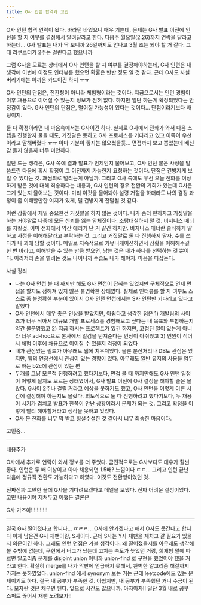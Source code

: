 ```yaml
---
title: O사 인턴 합격과 고민
---
```


O사 인턴 합격 연락이 왔다. 바라던 바였으니 매우 기쁜데, 문제는 G사 발표 이전에 인턴을 할 지 여부를 결정해서 알려달라고 한다.
다음주 월요일(2.26)까지 연락을 달라고 하는데... G사 발표는 내가 딱 보니까 26일까지도 안나고 3월 초는 되야 할 거 같다. 그때 리쿠르터가 2주는 걸린다고 했으니까

그럼 G사을 모르는 상태에서 O사 인턴을 할 지 여부를 결정해야하는데, G사 인턴은 내 생각에 이번에 이정도 인터뷰를 했으면 확률은 반반 정도 일 것 같다. 근데 O사도 사실 버리기에는 아까운 카드이긴 하지 ㅠㅠ

O사 인턴의 단점은, 전환형이 아니라 체험형이라는 것이다. 지금으로서는 인턴 경험이 이후 채용으로 이어질 수 있는지 정보가 전혀 없다. 하지만 일단 하는게 확정되었다는 안정감이 있다.
G사 인턴의 단점은, 떨어질 가능성이 있다는 것이다... 단점이라기보다 배팅이지.

둘 다 확정이라면 내 마음속에서는 G사이긴 하다. 실제로 O사에서 전화가 와서 다음 스텝을 진행할지 물을 때도, 거짓말은 못하고 G사 프로세스를 기다리고 있고 이쪽이 우선이라고 말해버렸다 ㅠㅠ 아마 기분이 좋지는 않으셨을듯... 면접까지 보고 뽑았는데 배신감 들지 않을까 너무 미안하다.

일단 드는 생각은, G사 쪽에 결과 발표가 언제인지 물어보고, O사 인턴 붙은 사정을 말씀드린 다음에 혹시 확정이 그 이전까지 가능한지 요청하는 것이다. 단점은 건방지게 보일 수 있다는 것. 괘씸죄로 털리는게 아닐까. 그리고 O사 쪽에도 우선 오늘 전화를 이상하게 받은 것에 대해 죄송하다는 내용과, G사 인턴의 경우 전환의 기회가 있는데 O사은 그게 있는지 물어보는 것이다. 미리 이것을 물어봐야 설령 거절을 하더라도 나의 결정 과정이 좀 이해할만한 여지가 있게, 덜 건방지게 전달될 것 같다.

이런 상황에서 제일 중요한건 거짓말을 하지 않는 것이다. 내가 좀더 편하자고 거짓말을 하는 거야말로 나중에 모든 신뢰를 잃는 얌체짓이다. 소탐대실하지 말 것. 비지니스 매너를 지킬것. 이미 전화에서 약간 에러가 난 거 같긴 하지만. 비지니스 매너란 솔직하게 말하고 사정을 이해해달라고 부탁하는 것. 그리고 거짓말로 둘 다 진행하지 말자. 수를 쓰다가 내 꾀에 당할 것이다. 메일로 지속적으로 커뮤니케이션하면서 상황을 이해해주길 한 번 바라고, 이해받을 수 있는 만큼 받으면, 남는 것은 내가 하나를 선택하는 것 뿐이다. 이리저리 손을 벌려논 것도 나이니까 수습도 내가 해야지. 마음을 다잡는다.

사실 정리

- 나는 O사 면접 볼 때 까지만 해도 G사 면접이 잡혀는 있었지만 구체적으로 언제 면접을 할지도 정해져 있지 않은 불명확한 상태였다. 실제로 인터뷰를 할 지 여부도 스스로 좀 불명확한 부분이 있어서 O사 인턴 면접에서는 S사 인턴만 기다리고 있다고 말했다
- O사 인턴에서 매우 좋은 인상을 받았지만, 아쉽다고 생각한 점은 1) 개발팀의 사이즈가 너무 작아서 대규모 개발 프로세스를 경험해보고 싶다는 내 목표와 부합하는지 약간 불분명했고 2) 지금 하시는 프로젝트가 있긴 하지만, 고정된 일이 있는게 아니라 너무 ad-hoc으로 본사에서 일감을 던져준다는 인상이 아쉬웠고 3) 인원이 적어서 체험 이후에 채용으로 이어질 수 있을지 걱정이 되었다
- 내가 관심있는 필드가 아무래도 웹에 치우쳐있다. 물론 분산처리나 DB도 관심은 있지만, 웹의 연장선에서 관심이 있는 경향이 있다. 아무래도 일반 유저의 사용을 염두로 하는 b2c에 관심이 있는 편
- 두개를 그냥 모른척 진행하려고 했다기보다, 면접 볼 때 까지만해도 G사 인턴 일정이 어떻게 될지도 모르는 상태였어서, G사 발표 이전에 O사 결정을 해야할 줄은 몰랐다. G사이 2주나 걸릴 거라고 예상을 못하기도 했고, O사 인턴을 이렇게 이른 시간에 결정해야 하는지도 몰랐다. 의도적으로 둘 다 진행하려고 했다기보다, 두 채용이 시기가 겹치고 발표가 한쪽이 안난 상황이라서 문제가 되는 것. 그리고 확정을 이렇게 빨리 해야할거라고 생각을 못하고 있었다.
- O사 분 전화를 너무 막 받고 횡설수설한 것 같아서 너무 죄송한 마음이다.

고민중...

---

내용추가

O사에서 추가로 연락이 와서 정보를 더 주었다. 금전적으로는 G사보다도 대우가 훨씬 좋다. 인턴은 두 배 이상이고 아마 채용되면 1.5배? 느낌이다 ㄷㄷ...
그리고 인턴 끝난 다음에 정규직 전환도 가능하다고 하였다. 이것도 전환형이었던 것.

진짜진짜 고민한 끝에 G사을 기다려보겠다고 메일을 보냈다. 진짜 어려운 결정이었다.
고민 내용이야 제쳐두고 어쨌든 결론은

G사 가즈아!!!!!!!!!!!

---

결국 G사 떨어졌다고 합니다... ㄸㄹㄹ... O사에 안가겠다고 해서 O사도 못간다고 합니다
이제 남은건 G사 재팬이랑, S사이다. 근데 S사는 Y사 재팬을 제치고 갈 필요가 있을지 의문이긴 하다. 그래도 인턴 면접은 가볼 생각이다.
왜 떨어졌을지를 아무래도 생각해 볼 수밖에 없는데, 구현에서 버그가 났는데 고치는 속도가 늦었던 거랑, 희재형 말에 따르면 알고리즘 문제를 disjoint union 이니까 union-find 로 구현을 했었어야 했을 거라고 한다. 확실히 merge를 내가 막판에 언급하지 못해서, 완벽한 알고리즘 해결까지 가지는 못하였었다. union-find 에서 synonym 보는 거는 근데 leetcode에도 있는 문제이기도 하다. 결국 내 공부가 부족한 것. 아쉽지만, 내 공부가 부족했던 거니 수긍이 된다. 모자란 것은 채우면 된다. 앞으로 시간도 많으니까. 아자아자!! 일단 3월 내로 공부 스퍼트 끊어서 재팬 노려보자!!
